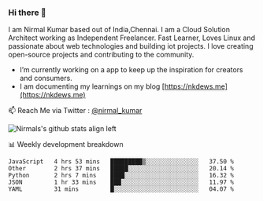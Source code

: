 ### Hi there 👋

 I am Nirmal Kumar based out of India,Chennai. I am a Cloud Solution Architect working as Independent Freelancer. Fast Learner, Loves Linux and passionate about web technologies and building iot projects. I love creating open-source projects and contributing to the community.

- I’m currently working on a app to keep up the inspiration for creators and consumers.
- I am documenting my learnings on my blog [https://nkdews.me](https://nkdews.me)

📫 Reach Me via  Twitter : [@nirmal_kumar](https://twitter.com/nirmal_kumar)

![Nirmals's github stats align left](https://github-readme-stats.vercel.app/api?username=nk-gears&show_icons=true)


📊 Weekly development breakdown

<!--START_SECTION:waka-->
```text
JavaScript   4 hrs 53 mins   █████████▒░░░░░░░░░░░░░░░   37.50 % 
Other        2 hrs 37 mins   █████░░░░░░░░░░░░░░░░░░░░   20.14 % 
Python       2 hrs 7 mins    ████░░░░░░░░░░░░░░░░░░░░░   16.32 % 
JSON         1 hr 33 mins    ███░░░░░░░░░░░░░░░░░░░░░░   11.97 % 
YAML         31 mins         █░░░░░░░░░░░░░░░░░░░░░░░░   04.07 % 
```
<!--END_SECTION:waka-->



